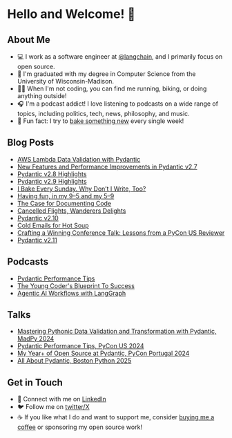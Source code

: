 # Hello and Welcome! 🚀

## About Me

- 💻 I work as a software engineer at [@langchain](https://www.langchain.com/), and I primarily focus on open source.
- 🦡 I'm graduated with my degree in Computer Science from the University of Wisconsin-Madison.
- 🏃‍♀️ When I'm not coding, you can find me running, biking, or doing anything outside!
- 🎧 I'm a podcast addict! I love listening to podcasts on a wide range of topics, including politics, tech, news, philosophy, and music.
- 🥐 Fun fact: I try to [bake something new](https://medium.com/@sydneymarierunkle/i-bake-every-sunday-why-dont-i-write-too-35c81c9fb2b0) every single week!

## Blog Posts

- [AWS Lambda Data Validation with Pydantic](https://blog.pydantic.dev/blog/2024/04/04/lambda-intro/)
- [New Features and Performance Improvements in Pydantic v2.7](https://blog.pydantic.dev/blog/2024/04/11/2-7-release/)
- [Pydantic v2.8 Highlights](https://pydantic.dev/articles/pydantic-v2-8-release)
- [Pydantic v2.9 Highlights](https://pydantic.dev/articles/pydantic-v2-9-release)
- [I Bake Every Sunday. Why Don’t I Write, Too?](https://medium.com/@sydneymarierunkle/i-bake-every-sunday-why-dont-i-write-too-35c81c9fb2b0)
- [Having fun, in my 9–5 and my 5–9](https://medium.com/@sydneymarierunkle/having-fun-in-my-9-5-and-my-5-9-755a5733d33b)
- [The Case for Documenting Code](https://medium.com/@sydneymarierunkle/the-case-for-documenting-code-a069e15f5cf7)
- [Cancelled Flights, Wanderers Delights](https://medium.com/@sydneymarierunkle/cancelled-flights-wanderers-delights-0cc5eb696908)
- [Pydantic v2.10](https://pydantic.dev/articles/pydantic-v2-10-release)
- [Cold Emails for Hot Soup](https://medium.com/p/122f237e4a0a)
- [Crafting a Winning Conference Talk: Lessons from a PyCon US Reviewer](https://medium.com/p/d64333a205ca)
- [Pydantic v2.11](https://pydantic.dev/articles/pydantic-v2-11-release)

## Podcasts

- [Pydantic Performance Tips](https://talkpython.fm/episodes/show/466/pydantic-performance-tips)
- [The Young Coder's Blueprint To Success](https://talkpython.fm/episodes/show/444/the-young-coders-blueprint-to-success)
- [Agentic AI Workflows with LangGraph](https://talkpython.fm/episodes/show/507/agentic-ai-workflows-with-langgraph)

## Talks

- [Mastering Pythonic Data Validation and Transformation with Pydantic, MadPy 2024](https://madpy.com/meetups/2024/5/9/20240509-mastering-pythonic-data-validation-and-transformation-with-pydantic/)
- [Pydantic Performance Tips, PyCon US 2024](https://www.youtube.com/watch?v=17ezoB4s7j0&ab_channel=PyConUS)
- [My Year+ of Open Source at Pydantic, PyCon Portugal 2024](https://www.youtube.com/watch?v=c4j5-dNtJkY)
- [All About Pydantic, Boston Python 2025](https://www.youtube.com/watch?v=N3uuFU3my-0)

## Get in Touch

- 🔗 Connect with me on [LinkedIn](https://www.linkedin.com/in/sydney-runkle/)
- 🐦 Follow me on [twitter/X](https://twitter.com/sydneyrunkle)
- ☕ If you like what I do and want to support me, consider [buying me a coffee](https://buymeacoffee.com/sydney.runkle) or sponsoring my open source work!
